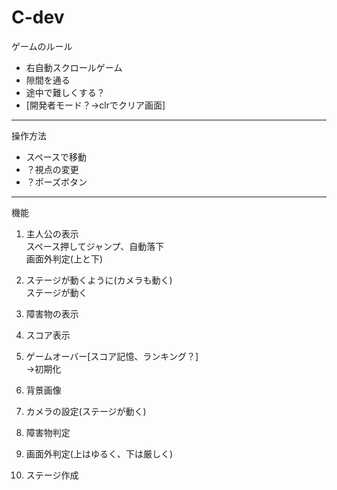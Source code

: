 # C-dev
ゲームのルール
- 右自動スクロールゲーム 
- 隙間を通る 
- 途中で難しくする？ 
- [開発者モード？→clrでクリア画面] 
 ---
操作方法
- スペースで移動 
- ？視点の変更
- ？ポーズボタン 
---
機能 

1. 主人公の表示  
スペース押してジャンプ、自動落下   
画面外判定(上と下) 


2. ステージが動くように(カメラも動く)  
ステージが動く

3. 障害物の表示 

4. スコア表示 
 
5. ゲームオーバー[スコア記憶、ランキング？]  
→初期化 

6. 背景画像 

7. カメラの設定(ステージが動く) 

8. 障害物判定 

9. 画面外判定(上はゆるく、下は厳しく) 
 
10. ステージ作成
